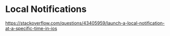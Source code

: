 # Local Notifications

https://stackoverflow.com/questions/43405959/launch-a-local-notification-at-a-specific-time-in-ios
